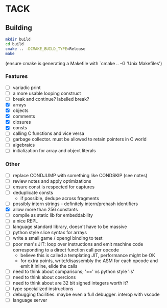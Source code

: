 # TACK

## Building

```bash
mkdir build
cd build
cmake .. -DCMAKE_BUILD_TYPE=Release
make
```
(ensure cmake is generating a Makefile with `cmake .. -G 'Unix Makefiles')

### Features
- [ ] variadic print
- [ ] a more usable looping construct
- [ ] break and continue? labelled break?
- [x] arrays
- [x] objects
- [x] comments
- [x] closures
- [x] consts
- [ ] calling C functions and vice versa
- [ ] garbage collector. must be allowed to retain pointers in C world
- [ ] algebraics
- [ ] initialization for array and object literals

### Other
- [ ] replace CONDJUMP with something like CONDSKIP (see notes)
- [ ] review notes and apply optimizations
- [ ] ensure const is respected for captures
- [ ] deduplicate consts
	- if possible, dedupe across fragments
- [ ] possibly intern strings - definitely intern/prehash identifiers
- [x] allow more than 256 constants
- [ ] compile as static lib for embeddability
- [ ] a nice REPL
- [ ] language standard library, doesn't have to be massive
- [ ] python style slice syntax for arrays
- [ ] write a small game / opengl binding to test
- [ ] poor man's JIT: loop over instructions and emit machine code corresponding to a direct function call per opcode
	- believe this is called a templating JIT, performance might be OK
	- for extra points, write/disassembly the ASM for each opcode and emit it inline, elide the calls
- [ ] need to think about comparisons; '==' vs python style 'is'
- [ ] need to think about coercions
- [ ] need to think about are 32 bit signed integers worth it?
- [ ] type specialized instructions
- [ ] debugging facilities. maybe even a full debugger. interop with vscode
- [ ] language server